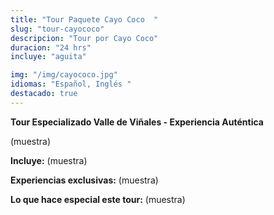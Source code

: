 ```yaml
---
title: "Tour Paquete Cayo Coco  "
slug: "tour-cayococo"
descripcion: "Tour por Cayo Coco"
duracion: "24 hrs"
incluye: "aguita"

img: "/img/cayococo.jpg"
idiomas: "Español, Inglés "
destacado: true
---
```


**Tour Especializado Valle de Viñales - Experiencia Auténtica**

(muestra)

**Incluye:**
(muestra)

**Experiencias exclusivas:**
(muestra)

**Lo que hace especial este tour:**
(muestra)


